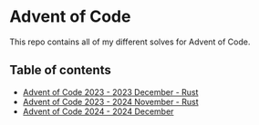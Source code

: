 # Advent of Code

This repo contains all of my different solves for Advent of Code.

## Table of contents

- [Advent of Code 2023 - 2023 December - Rust](2023_from_2023-12/)
- [Advent of Code 2023 - 2024 November - Rust](2023_from_2024-11/)
- [Advent of Code 2024 - 2024 December](2024_from_2024-12/)
